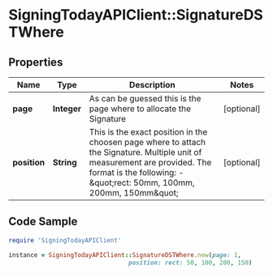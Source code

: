 # SigningTodayAPIClient::SignatureDSTWhere

## Properties

Name | Type | Description | Notes
------------ | ------------- | ------------- | -------------
**page** | **Integer** | As can be guessed this is the page where to allocate the Signature | [optional] 
**position** | **String** | This is the exact position in the choosen page where to attach the Signature. Multiple unit of measurement are provided. The format is the following:   - \&quot;rect: 50mm, 100mm, 200mm, 150mm\&quot;  | [optional] 

## Code Sample

```ruby
require 'SigningTodayAPIClient'

instance = SigningTodayAPIClient::SignatureDSTWhere.new(page: 1,
                                 position: rect: 50, 100, 200, 150)
```



